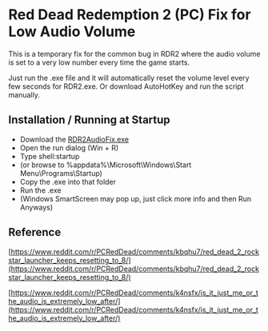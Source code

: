 # Red Dead Redemption 2 (PC) Fix for Low Audio Volume

This is a temporary fix for the common bug in RDR2 where the audio volume is set to a very low number every time the game starts.

Just run the .exe file and it will automatically reset the volume level every few seconds for RDR2.exe. Or download AutoHotKey and run the script manually.

## Installation / Running at Startup
* Download the [RDR2AudioFix.exe](https://raw.githubusercontent.com/andyjsmith/RDR2AudioFix/master/RDR2AudioFix.exe)
* Open the run dialog (Win + R)
* Type shell:startup
* (or browse to %appdata%\Microsoft\Windows\Start Menu\Programs\Startup)
* Copy the .exe into that folder
* Run the .exe
* (Windows SmartScreen may pop up, just click more info and then Run Anyways)

## Reference
[https://www.reddit.com/r/PCRedDead/comments/kbqhu7/red_dead_2_rockstar_launcher_keeps_resetting_to_8/](https://www.reddit.com/r/PCRedDead/comments/kbqhu7/red_dead_2_rockstar_launcher_keeps_resetting_to_8/)

[https://www.reddit.com/r/PCRedDead/comments/k4nsfx/is_it_just_me_or_the_audio_is_extremely_low_after/](https://www.reddit.com/r/PCRedDead/comments/k4nsfx/is_it_just_me_or_the_audio_is_extremely_low_after/)

